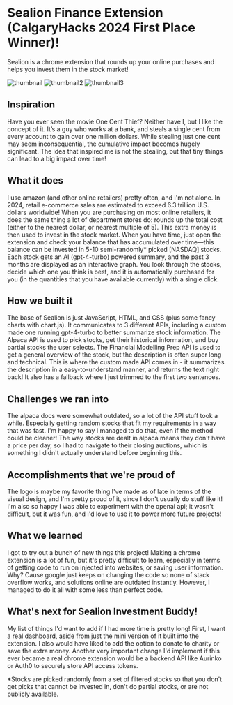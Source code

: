 # Sealion Finance Extension (CalgaryHacks 2024 First Place Winner)!
Sealion is a chrome extension that rounds up your online purchases and helps you invest them in the stock market!


![thumbnail](https://github.com/cooper-ross/sealion-finance-extension/assets/120236631/e836be7d-0e3b-4cb0-83a8-0ff70f71ec11)
![thumbnail2](https://github.com/cooper-ross/sealion-finance-extension/assets/120236631/499e5dc7-7707-4a36-8be6-70c34c964455)
![thumbnail3](https://github.com/cooper-ross/sealion-finance-extension/assets/120236631/2b78a30a-8669-4c77-abc0-5b163dd32702)

## Inspiration
Have you ever seen the movie One Cent Thief? Neither have I, but I like the concept of it. It’s a guy who works at a bank, and steals a single cent from every account to gain over one million dollars. While stealing just one cent may seem inconsequential, the cumulative impact becomes hugely significant. The idea that inspired me is not the stealing, but that tiny things can lead to a big impact over time!

## What it does
I use amazon (and other online retailers) pretty often, and I'm not alone. In 2024, retail e-commerce sales are estimated to exceed 6.3 trillion U.S. dollars worldwide! When you are purchasing on most online retailers, it does the same thing a lot of department stores do: rounds up the total cost (either to the nearest dollar, or nearest multiple of 5). This extra money is then used to invest in the stock market. When you have time, just open the extension and check your balance that has accumulated over time—this balance can be invested in 5-10 semi-randomly* picked [NASDAQ] stocks. Each stock gets an AI (gpt-4-turbo) powered summary, and the past 3 months are displayed as an interactive graph. You look through the stocks, decide which one you think is best, and it is automatically purchased for you (in the quantities that you have available currently) with a single click.

## How we built it
The base of Sealion is just JavaScript, HTML, and CSS (plus some fancy charts with chart.js). It communicates to 3 different APIs, including a custom made one running gpt-4-turbo to better summarize stock information. The Alpaca API is used to pick stocks, get their historical information, and buy partial stocks the user selects. The Financial Modelling Prep API is used to get a general overview of the stock, but the description is often super long and technical. This is where the custom made API comes in - it summarizes the description in a easy-to-understand manner, and returns the text right back! It also has a fallback where I just trimmed to the first two sentences.

## Challenges we ran into
The alpaca docs were somewhat outdated, so a lot of the API stuff took a while. Especially getting random stocks that fit my requirements in a way that was fast. I'm happy to say I managed to do that, even if the method could be cleaner! The way stocks are dealt in alpaca means they don't have a price per day, so I had to navigate to their closing auctions, which is something I didn't actually understand before beginning this.

## Accomplishments that we're proud of
The logo is maybe my favorite thing I've made as of late in terms of the visual design, and I'm pretty proud of it, since I don't usually do stuff like it! I'm also so happy I was able to experiment with the openai api; it wasn't difficult, but it was fun, and I'd love to use it to power more future projects!

## What we learned
I got to try out a bunch of new things this project! Making a chrome extension is a lot of fun, but it's pretty difficult to learn, especially in terms of getting code to run on injected into websites, or saving user information. Why? Cause google just keeps on changing the code so none of stack overflow works, and solutions online are outdated instantly. However, I managed to do it all with some less than perfect code.

## What's next for Sealion Investment Buddy!
My list of things I'd want to add if I had more time is pretty long! First, I want a real dashboard, aside from just the mini version of it built into the extension. I also would have liked to add the option to donate to charity or save the extra money. Another very important change I'd implement if this ever became a real chrome extension would be a backend API like Aurinko or Auth0 to securely store API access tokens.

*Stocks are picked randomly from a set of filtered stocks so that you don't get picks that cannot be invested in, don't do partial stocks, or are not publicly available.
